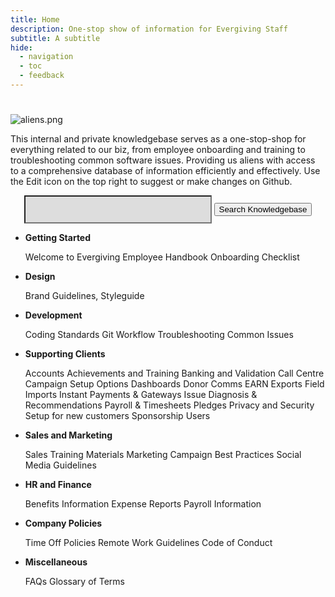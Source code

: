 ```yaml
---
title: Home
description: One-stop show of information for Evergiving Staff
subtitle: A subtitle
hide:
  - navigation
  - toc
  - feedback
---
```

# 

<p style="text-align: center">
  
![aliens.png](attachments/aliens.png)


</p>

This internal and private knowledgebase serves as a one-stop-shop for everything related to our biz, from employee onboarding and training to troubleshooting common software issues. Providing us aliens with access to a comprehensive database of information efficiently and effectively. Use the Edit icon on the top right to suggest or make changes on Github.

<p>
<form style="text-align:center"> 
  <input type="text" id="form1" style="background-color:rgb(221,221,221); height:45px; padding-left:10px; width:300px;" /> 
  <button type="button" class="md-button md-button--primary"> Search Knowledgebase</button>
</form>
</p>


-   __Getting Started__

    Welcome to Evergiving
    Employee Handbook
    Onboarding Checklist

-   __Design__

    Brand Guidelines, Styleguide


-   __Development__

    Coding Standards
    Git Workflow
    Troubleshooting Common Issues

      
- __Supporting Clients__

    Accounts
    Achievements and Training
    Banking and Validation
    Call Centre
    Campaign Setup Options 
    Dashboards
    Donor Comms
    EARN
    Exports
    Field
    Imports
    Instant Payments & Gateways
    Issue Diagnosis & Recommendations
    Payroll & Timesheets
    Pledges
    Privacy and Security
    Setup for new customers
    Sponsorship
    Users

- __Sales and Marketing__

    Sales Training Materials
    Marketing Campaign Best Practices
    Social Media Guidelines

- __HR and Finance__

    Benefits Information
    Expense Reports
    Payroll Information

- __Company Policies__

    Time Off Policies
    Remote Work Guidelines
    Code of Conduct

- __Miscellaneous__

    FAQs
    Glossary of Terms
